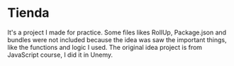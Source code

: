 # Tienda
It's a project I made for practice. Some files likes RollUp, Package.json and bundles were not included because the idea was saw the important things,
like the functions and logic I used. 
The original idea project is from JavaScript course, I did it in Unemy. 
